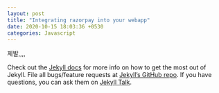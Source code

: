 ```yaml
---
layout: post
title: "Integrating razorpay into your webapp"
date: 2020-10-15 18:03:36 +0530
categories: Javascript 
---
```

제발,,,,


Check out the [Jekyll docs][jekyll-docs] for more info on how to get the most out of Jekyll. File all bugs/feature requests at [Jekyll’s GitHub repo][jekyll-gh]. If you have questions, you can ask them on [Jekyll Talk][jekyll-talk].

[jekyll-docs]: https://jekyllrb.com/docs/home
[jekyll-gh]: https://github.com/jekyll/jekyll
[jekyll-talk]: https://talk.jekyllrb.com/
